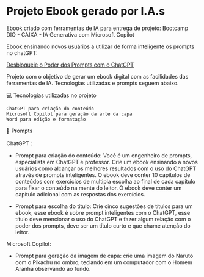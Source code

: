# Projeto Ebook gerado por I.A.s
Ebook criado com ferramentas de IA para entrega de projeto: Bootcamp DIO - CAIXA - IA Generativa com Microsoft Copilot

Ebook ensinando novos usuários a utilizar de forma inteligente os prompts no chatGPT:

[Desbloqueie o Poder dos Prompts com o ChatGPT](/desbloqueie_o_poder_dos_prompts_com_o_chatGPT.pdf)


Projeto com o objetivo de gerar um ebook digital com as facilidades das ferramentas de IA. Tecnologias utilizadas e prompts seguem abaixo.


💻 Tecnologias utilizadas no projeto

    ChatGPT para criação do conteúdo
    Microsoft Copilot para geração da arte da capa
    Word para edição e formatação

🧠 Prompts

ChatGPT：
- Prompt para criação do conteúdo: Você é um engenheiro de prompts, especialista em ChatGPT e professor.
Crie um ebook ensinando a novos usuários como alcançar os melhores resultados com o uso do ChatGPT através de prompts inteligentes.
O ebook deve conter 10 capítulos de conteúdos com exercícios de multipla escolha ao final de cada capítulo para fixar o conteúdo na mente do leitor.
O ebook deve conter um capítulo adicional com as respostas dos exercícios.

- Prompt para escolha do título: Crie cinco sugestões de títulos para um ebook, esse ebook é sobre prompt inteligentes com o ChatGPT, esse título deve mencionar o uso do ChatGPT e fazer algum relação com o poder dos prompts, deve ser um título curto e que chame atenção do leitor.

Microsoft Copilot:
- Prompt para geração da imagem de capa: crie uma imagem do Naruto com o Pikachu no ombro, teclando em um computador com o Homem Aranha observando ao fundo. 





